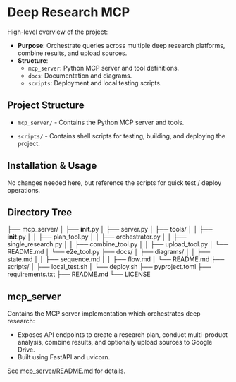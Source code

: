 # Deep Research MCP

High-level overview of the project:

- **Purpose**: Orchestrate queries across multiple deep research platforms, combine results, and upload sources.
- **Structure**:
  - `mcp_server`: Python MCP server and tool definitions.
  - `docs`: Documentation and diagrams.
  - `scripts`: Deployment and local testing scripts.

## Project Structure

- `mcp_server/` - Contains the Python MCP server and tools.
+ `scripts/` - Contains shell scripts for testing, building, and deploying the project.

## Installation & Usage
No changes needed here, but reference the scripts for quick test / deploy operations.


## Directory Tree 
├── mcp_server/
│   ├── __init__.py
│   ├── server.py
│   ├── tools/
│   │   ├── __init__.py
│   │   ├── plan_tool.py
│   │   ├── orchestrator.py
│   │   ├── single_research.py
│   │   ├── combine_tool.py
│   │   ├── upload_tool.py
│   └── README.md
│   └── e2e_tool.py
├── docs/
│   ├── diagrams/
│   │   ├── state.md
│   │   ├── sequence.md
│   │   ├── flow.md
│   └── README.md
├── scripts/
│   ├── local_test.sh
│   └── deploy.sh
├── pyproject.toml
├── requirements.txt
├── README.md
└── LICENSE

## mcp_server

Contains the MCP server implementation which orchestrates deep research:
- Exposes API endpoints to create a research plan, conduct multi-product analysis, combine results, and optionally upload sources to Google Drive.
- Built using FastAPI and uvicorn.

See [mcp_server/README.md](./mcp_server/README.md) for details.